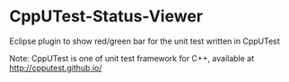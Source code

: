 CppUTest-Status-Viewer
======================
Eclipse plugin to show red/green bar for the unit test written in CppUTest

Note: CppUTest is one of unit test framework for C++, available at http://cpputest.github.io/

